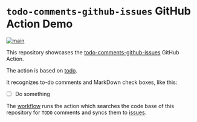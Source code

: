 # `todo-comments-github-issues` GitHub Action Demo

[svg]: https://github.com/TomasHubelbauer/github-actions-code-to-do-github-issues-backup-demo/actions/workflows/main.yml/badge.svg
[yml]: https://github.com/TomasHubelbauer/github-actions-code-to-do-github-issues-backup-demo/actions/workflows/main.yml
[![main][svg]][yml]

[todo-comments-github-issues]: https://github.com/TomasHubelbauer/todo-comments-github-issues
This repository showcases the [todo-comments-github-issues] GitHub Action.

The action is based on [todo](https://github.com/TomasHubelbauer/todo).

It recognizes to-do comments and MarkDown check boxes, like this:

- [ ] Do something

[workflow]: https://github.com/TomasHubelbauer/todo-comments-github-issues-demo/actions/workflows/main.yml
[issues]: https://github.com/TomasHubelbauer/todo-comments-github-issues-demo/issues
The [workflow] runs the action which searches the code base of this repository
for `TODO` comments and syncs them to [issues].
